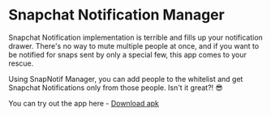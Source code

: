 # Snapchat Notification Manager

Snapchat Notification implementation is terrible and fills up your notification drawer. There's no way to mute multiple people at once, and if you want to be notified for snaps sent by only a special few, this app comes to your rescue.

Using SnapNotif Manager, you can add people to the whitelist and get Snapchat Notifications only from those people. Isn't it great?! :sunglasses:

You can try out the app here - [Download apk](https://bit.ly/snapnotifmanager)